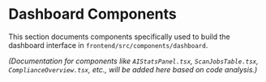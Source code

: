 # Dashboard Components

This section documents components specifically used to build the dashboard interface in `frontend/src/components/dashboard`.

*(Documentation for components like `AIStatsPanel.tsx`, `ScanJobsTable.tsx`, `ComplianceOverview.tsx`, etc., will be added here based on code analysis.)*
